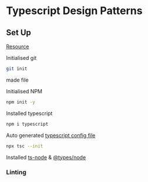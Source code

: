 # Typescript Design Patterns

## Set Up

[Resource](https://www.youtube.com/watch?v=zRo2tvQpus8)

Initialised git

```bash
git init
```

made file

Initialised NPM

```bash
npm init -y
```

Installed typescript

```bash
npm i typescript
```

Auto generated [typescript config file](./tsconfig.json)

```bash
npx tsc --init
```

Installed [ts-node](https://www.npmjs.com/package/ts-node) & [@types/node]()

### Linting
